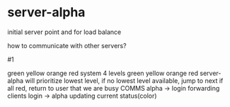 # server-alpha
initial server point and for load balance


how to communicate with other servers?

#1

green yellow orange red system
4 levels
green
yellow
orange
red
server-alpha will prioritize lowest level, if no lowest level available, jump to next
if all red, return to user that we are busy
COMMS
alpha -> login     forwarding clients
login -> alpha     updating current status(color)
